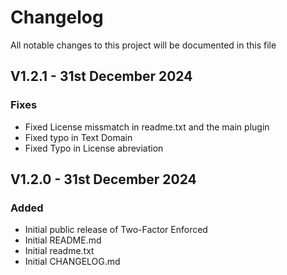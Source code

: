 # Changelog
All notable changes to this project will be documented in this file

## V1.2.1 - 31st December 2024
### Fixes
- Fixed License missmatch in readme.txt and the main plugin
- Fixed typo in Text Domain
- Fixed Typo in License abreviation

## V1.2.0 - 31st December 2024
### Added
- Initial public release of Two-Factor Enforced
- Initial README.md
- Initial readme.txt
- Initial CHANGELOG.md